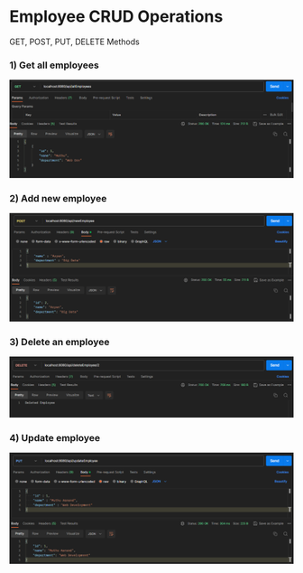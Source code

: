 # Employee CRUD Operations
GET, POST, PUT, DELETE Methods

### 1) Get all employees
![img.png](img.png)
### 2) Add new employee
![img_1.png](img_1.png)
### 3) Delete an employee
![img_2.png](img_2.png)
### 4) Update employee
![img_3.png](img_3.png)